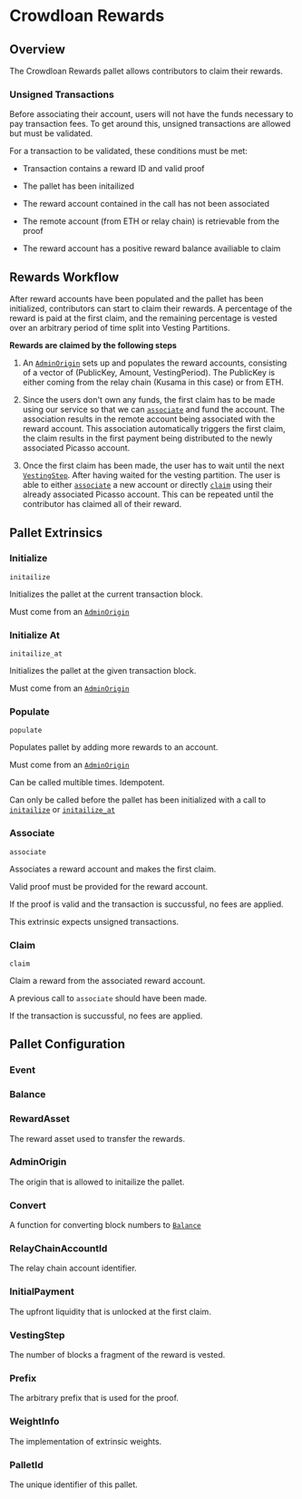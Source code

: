 # Crowdloan Rewards

## Overview

The Crowdloan Rewards pallet allows contributors to claim their rewards.

### Unsigned Transactions

Before associating their account, users will not have the funds necessary to pay 
transaction fees. To get around this, unsigned transactions are allowed but must 
be validated.

For a transaction to be validated, these conditions must be met:

* Transaction contains a reward ID and valid proof

* The pallet has been initailized

* The reward account contained in the call has not been associated

* The remote account (from ETH or relay chain) is retrievable from the proof

* The reward account has a positive reward balance availiable to claim

## Rewards Workflow

After reward accounts have been populated and the pallet has been initialized, 
contributors can start to claim their rewards. A percentage of the reward is 
paid at the first claim, and the remaining percentage is vested over an 
arbitrary period of time split into Vesting Partitions.

**Rewards are claimed by the following steps**

1. An [`AdminOrigin`](#adminorigin) sets up and populates the reward accounts, 
  consisting of a vector of (PublicKey, Amount, VestingPeriod). The PublicKey is 
  either coming from the relay chain (Kusama in this case) or from ETH.

2. Since the users don't own any funds, the first claim has to be made using our 
  service so that we can [`associate`](#associate) and fund the account. The 
  association results in the remote account being associated with the reward 
  account. This association automatically triggers the first claim, the claim 
  results in the first payment being distributed to the newly associated Picasso 
  account.

3. Once the first claim has been made, the user has to wait until the next 
  [`VestingStep`](#vestingstep). After having waited for the vesting partition. 
  The user is able to either [`associate`](#associate) a new account or directly 
  [`claim`](#claim) using their already associated Picasso account. This can be 
  repeated until the contributor has claimed all of their reward.

## Pallet Extrinsics

### Initialize

`initailize`

Initializes the pallet at the current transaction block.

Must come from an [`AdminOrigin`](#adminorigin)

### Initialize At

`initailize_at`

Initializes the pallet at the given transaction block.

Must come from an [`AdminOrigin`](#adminorigin)

### Populate 

`populate`

Populates pallet by adding more rewards to an account.

Must come from an [`AdminOrigin`](#adminorigin)

Can be called multible times. Idempotent.

Can only be called before the pallet has been initialized with a call to 
[`initailize`](#initailize) or [`initailize_at`](#initailize-at)

### Associate

`associate`

Associates a reward account and makes the first claim.

Valid proof must be provided for the reward account.

If the proof is valid and the transaction is succussful, no fees are applied.

This extrinsic expects unsigned transactions.

### Claim

`claim`

Claim a reward from the associated reward account.

A previous call to `associate` should have been made.

If the transaction is succussful, no fees are applied.

## Pallet Configuration

### Event

### Balance

### RewardAsset

The reward asset used to transfer the rewards.

### AdminOrigin

The origin that is allowed to initailize the pallet.

### Convert

A function for converting block numbers to [`Balance`](#balace)

### RelayChainAccountId

The relay chain account identifier.

### InitialPayment

The upfront liquidity that is unlocked at the first claim.

### VestingStep

The number of blocks a fragment of the reward is vested.

### Prefix

The arbitrary prefix that is used for the proof.

### WeightInfo 

The implementation of extrinsic weights.

### PalletId

The unique identifier of this pallet.
